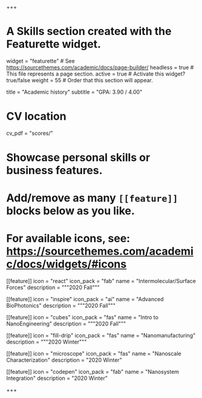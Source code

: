 +++
# A Skills section created with the Featurette widget.
widget = "featurette"  # See https://sourcethemes.com/academic/docs/page-builder/
headless = true  # This file represents a page section.
active = true  # Activate this widget? true/false
weight = 55  # Order that this section will appear.

title = "Academic history"
subtitle = "GPA: 3.90 / 4.00"

# CV location
cv_pdf = "scores/"



# Showcase personal skills or business features.
# 
# Add/remove as many `[[feature]]` blocks below as you like.
# 
# For available icons, see: https://sourcethemes.com/academic/docs/widgets/#icons
[[feature]]
  icon = "react"
  icon_pack = "fab"
  name = "Intermolecular/Surface Forces"
  description = """2020 Fall"""
  
[[feature]]
  icon = "inspire"
  icon_pack = "ai"
  name = "Advanced BioPhotonics"
  description = """2020 Fall"""
  
  [[feature]]
  icon = "cubes"
  icon_pack = "fas"
  name = "Intro to NanoEngineering"
  description = """2020 Fall"""  

[[feature]]
  icon = "fill-drip"
  icon_pack = "fas"
  name = "Nanomanufacturing"
  description = """2020 Winter"""
  
   [[feature]]
  icon = "microscope"
  icon_pack = "fas"
  name = "Nanoscale Characterization"
  description = "2020 Winter"
  
  [[feature]]
  icon = "codepen"
  icon_pack = "fab"
  name = "Nanosystem Integration"
  description = "2020 Winter" 

+++

